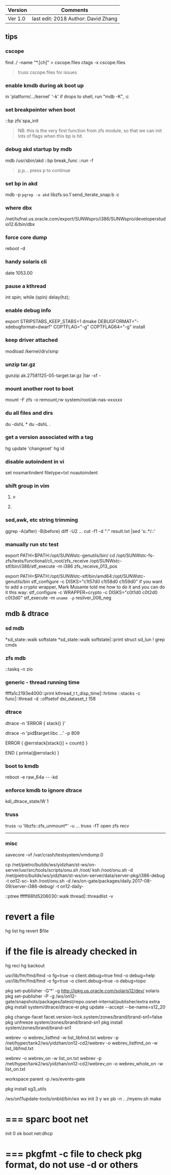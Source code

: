 
Version | Comments
---|---
Ver 1.0 | last edit: 2018 Author: David Zhang

## tips

### cscope
find ./ -name "*.[ch]" > cscope.files
ctags -x cscope.files
> truss cscope.files for issues

###  enable kmdb during ak boot up
in 'platform/.../kernel' '-k'
if drops to shell, run "mdb -K", :c

### set breakpointer when boot
::bp zfs`spa_init
> NB: this is the very first function from zfs module, so that we can init
lots of flags when this bp is hit.

### debug akd startup by mdb
mdb /usr/sbin/akd
::bp break_func
::run -f
> p,p... press p to continue

### set bp in akd
mdb -p `pgrep -o akd`
libzfs.so.1`send_iterate_snap:b
:c

### where dbx
/net/tufnel.us.oracle.com/export/SUNWspro/i386/SUNWspro/developerstudio12.6/bin/dbx

### force core dump
reboot -d

### handy solaris cli
date 1053.00

### pause a kthread
int spin;
while (spin)
	    delay(hz);


### enable debug info
export STRIPSTABS_KEEP_STABS=1
dmake DEBUGFORMAT="-xdebugformat=dwarf" COPTFLAG="-g" COPTFLAG64="-g" install

### keep driver attached
modload /kernel/drv/smp

### unzip tar.gz
gunzip ak.27581125-05-target.tar.gz |tar -xf -

### mount another root to boot
mount -F zfs -o remount,rw system/root/ak-nas-xxxxxx

### du all files and dirs
du -dshL *
du -dshL .

### get a version associated with a tag
hg update 'changeset'
hg id

### disable autoindent in vi
set nosmartindent filetype=txt noautoindent

### shift group in vim
1) v
2) >

### sed,awk, etc string trimming
ggrep -A(after) -B(before)
diff -U2 ...
cut -f1 -d ":" result.txt |sed 's:.*/::'

### manually run stc test
export PATH=$PATH:/opt/SUNWstc-genutils/bin/
cd /opt/SUNWstc-fs-zfs/tests/functional/cli_root/zfs_receive
/opt/SUNWstc-stf/bin/i386/stf_execute -m i386 zfs_receive_013_pos

export PATH=$PATH:/opt/SUNWstc-stf/bin/amd64:/opt/SUNWstc-genutils/bin
stf_configure -c DISKS="c1t57d0 c1t58d0 c1t59d0"
if you want to add a crypto wrapper, Mark Musante told me how to do it and you can do it this way:
stf_configure -c WRAPPER=crypto -c DISKS="c0t1d0 c0t2d0 c0t3d0"
stf_execute -m `uname -p` resilver_006_neg

## mdb & dtrace

### sd mdb
*sd_state::walk softstate
*sd_state::walk softstate|::print struct sd_lun ! grep cmds

### zfs mdb
::taskq -n zio

### generic - thread running time
ffffa1c2193e4000::print kthread_t t_disp_time|::hrtime
::stacks -c func|::thread -d
::offsetof dsl_dataset_t 158

### dtrace
dtrace -n 'ERROR { stack() }'

dtrace -n 'pid$target:libc ...' -p 809

ERROR { @errstack[stack()] = count() }

END { printa(@errstack) }

### boot to kmdb
reboot -e raw_64a -- -kd

### enforce kmdb to ignore dtrace
kdi_dtrace_state/W 1

### truss
truss -u 'libzfs::zfs_unmount*' -u ...
truss -fT open zfs recv





---

### misc
savecore -vf /var/crash/testsystem/vmdump.0

cp /net/pietro/builds/ws/yidzhan/st-ws/on-server/usr/src/tools/scripts/onu.sh /root/
ksh /root/onu.sh -d /net/pietro/builds/ws/yidzhan/st-ws/on-server/data/server-pkg/i386-debug -t on12-sc-
ksh /root/onu.sh -d /ws/on-gate/packages/daily.2017-08-09/server-i386-debug/ -t on12-daily-

::ptree
fffff66fd5206030::walk thread|::threadlist -v

# revert a file
hg list
hg revert $file

# if the file is already checked in
hg reci
hg backout

usr/lib/fm/fmd/fmd -o fg=true -o client.debug=true
fmd -o debug=help
usr/lib/fm/fmd/fmd -o fg=true -o client.debug=true -o debug=topo

pkg set-publisher -G'*' -g http://ipkg.us.oracle.com/solaris12/dev/ solaris
pkg set-publisher -P -g /ws/on12-gate/snapshots/packages/latest/repo.osnet-internal/publisher/extra extra
pkg install system/dtrace/dtrace-ei
pkg update --accept --be-name=s12_20

pkg change-facet facet.version-lock.system/zones/brand/brand-sn1=false
pkg unfreeze system/zones/brand/brand-sn1
pkg install system/zones/brand/brand-sn1

webrev -o webrev_listfmd -w list_libfmd.txt
webrev -p /net/hyper/tank2/ws/yidzhan/on12-cd2/webrev -o webrev_listfmd_on -w list_libfmd.txt

webrev -o webrev_on -w list_on.txt
webrev -p /net/hyper/tank2/ws/yidzhan/on12-cd2/webrev_on -o webrev_whole_on -w list_on.txt

workspace parent -p /ws/events-gate

pkg install sg3_utils

/ws/on11update-tools/onbld/bin/wx
wx init 3 y
wx pb -n
. ./myenv.sh
make

===
sparc boot net
===
init 0
ok boot net:dhcp

===
pkgfmt -c file to check pkg format, do not use -d or others
===


